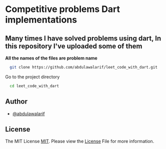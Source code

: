 # Competitive problems Dart implementations

## Many times I have solved problems using dart, In this repository I've uploaded some of them 

**All the names of the files are problem name**

```bash
  git clone https://github.com/abdulawalarif/leet_code_with_dart.git
```

Go to the project directory

```bash
  cd leet_code_with_dart
```
 
## Author

- [@abdulawalarif](https://github.com/abdulawalarif)
 

## License

The MIT License [MIT](https://choosealicense.com/licenses/mit/). Please view the [License](LICENSE) File for more information.
